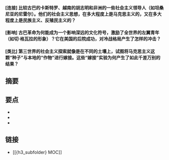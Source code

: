 #### [连接] 比较古巴的卡斯特罗、越南的胡志明和非洲的一些社会主义领导人（如坦桑尼亚的尼雷尔）。他们的社会主义思想，在多大程度上是马克思主义的，又在多大程度上是民族主义、反殖民主义的？


#### [影响] 古巴革命为何能成为一个影响深远的文化符号，激励了全世界的左翼青年（如切·格瓦拉的形象）？它在美国的后院成功，对冷战格局产生了怎样的冲击？


#### [类比] 第三世界的社会主义探索就像是在不同的土壤上，试图将马克思主义这颗“种子”与本地的“作物”进行嫁接。这些“嫁接”实验为何产生了如此千差万别的结果？


## 摘要


## 要点

- 
- 
- 

## 链接

- [[{h3_subfolder} MOC]]
